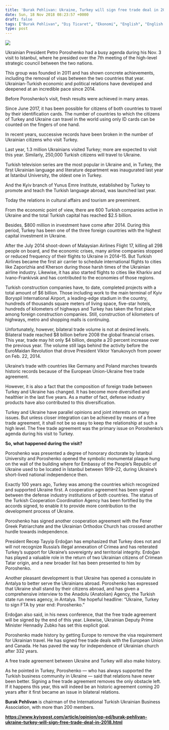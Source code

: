 ```yaml
---
title: 'Burak Pehlivan: Ukraine, Turkey will sign free trade deal in 2018, Kyiv Post'
date: Sun, 18 Nov 2018 08:23:57 +0000
draft: false
tags: ["Burak Pehlivan", "Dış Ticaret", "Ekonomi", "English", "English Articles", "Kyiv Post", "Petro Poroşenko", "recep tayyip erdoğan", "turkey", "ukraine", "Ukrayna", "Ukrayna Dış İlişkileri", "Uluslarası İlişkiler"]
type: post
---
```


![](https://burakpehlivan.org/wp-content/uploads/2018/11/Ekran-Resmi-2018-11-18-11.22.19.png)

Ukrainian President Petro Poroshenko had a busy agenda during his Nov. 3 visit to Istanbul, where he presided over the 7th meeting of the high-level strategic council between the two nations.

This group was founded in 2011 and has shown concrete achievements, including the removal of visas between the two countries that year. Ukrainian-Turkish economic and political relations have developed and deepened at an incredible pace since 2014.

Before Poroshenko’s visit, fresh results were achieved in many areas.

Since June 2017, it has been possible for citizens of both countries to travel by their identification cards. The number of countries to which the citizens of Turkey and Ukraine can travel in the world using only ID cards can be counted on the fingers of one hand.

In recent years, successive records have been broken in the number of Ukrainian citizens who visit Turkey.

Last year, 1.3 million Ukrainians visited Turkey; more are expected to visit this year. Similarly, 250,000 Turkish citizens will travel to Ukraine.

Turkish television series are the most popular in Ukraine and, in Turkey, the first Ukrainian language and literature department was inaugurated last year at İstanbul University, the oldest one in Turkey.

And the Kyiv branch of Yunus Emre Institute, established by Turkey to promote and teach the Turkish language abroad, was launched last year.

Today the relations in cultural affairs and tourism are preeminent.

From the economic point of view, there are 600 Turkish companies active in Ukraine and the total Turkish capital has reached $2.5 billion.

Besides, $800 million in investment have come after 2014. During this period, Turkey has been one of the three foreign countries with the highest capital investment in Ukraine.

After the July 2014 shoot-down of Malaysian Airlines Flight 17, killing all 298 people on board, and the economic crises, many airline companies stopped or reduced frequency of their flights to Ukraine in 2014–15. But Turkish Airlines became the first air carrier to schedule international flights to cities like Zaporizhia and Kherson during those harsh times of the Ukrainian airline industry. Likewise, it has also started flights to cities like Kharkiv and Ivano-Frankivsk and has contributed to the economies of those regions.

Turkish construction companies have, to date, completed projects with a total amount of $6 billion. Those including work to the main terminal of Kyiv Boryspil International Airport, a leading-edge stadium in the country, hundreds of thousands square meters of living space, five-star hotels, hundreds of kilometers of highways and Turkey has taken the first place among foreign construction companies. Still, construction of kilometers of highways, metro and shopping malls is continuing.

Unfortunately, however, bilateral trade volume is not at desired levels. Bilateral trade reached $8 billion before 2008 the global financial crises. This year, trade may hit only $4 billion, despite a 20 percent increase over the previous year. The volume still lags behind the activity before the EuroMaidan Revolution that drove President Viktor Yanukovych from power on Feb. 22, 2014.

Ukraine’s trade with countries like Germany and Poland marches towards historic records because of the European Union-Ukraine free trade agreement.

However, it is also a fact that the composition of foreign trade between Turkey and Ukraine has changed. It has become more diversified and healthier in the last five years. As a matter of fact, defense industry products have also contributed to this diversification.

Turkey and Ukraine have parallel opinions and joint interests on many issues. But unless closer integration can be achieved by means of a free trade agreement, it shall not be so easy to keep the relationship at such a high level. The free trade agreement was the primary issue on Poroshenko’s agenda during his visit to Turkey.

**So, what happened during the visit?**

Poroshenko was presented a degree of honorary doctorate by İstanbul University and Poroshenko opened the symbolic monumental plaque hung on the wall of the building where for Embassy of the People’s Republic of Ukraine used to be located in İstanbul between 1919–22, during Ukraine’s short-lived national independence then.

Exactly 100 years ago, Turkey was among the countries which recognized and supported Ukraine first. A cooperation agreement has been signed between the defense industry institutions of both countries. The status of the Turkish Cooperation Coordination Agency has been fortified by the accords signed, to enable it to provide more contribution to the development process of Ukraine.

Poroshenko has signed another cooperation agreement with the Fener Greek Patriarchate and the Ukrainian Orthodox Church has crossed another hurdle towards independence.

President Recep Tayyip Erdoğan has emphasized that Turkey does not and will not recognize Russia’s illegal annexation of Crimea and has reiterated Turkey’s support for Ukraine’s sovereignty and territorial integrity. Erdoğan has played a valuable role in the return of two Ukrainian citizens of Crimean Tatar origin, and a new broader list has been presented to him by Poroshenko.

Another pleasant development is that Ukraine has opened a consulate in Antalya to better serve the Ukrainians abroad. Poroshenko has expressed that Ukraine shall stand by their citizens abroad, and has given a comprehensive interview to the Anadolu (Anatolian) Agency, the Turkish state run news agency, in Antalya. The hopeful headline: “Ukraine, Turkey to sign FTA by year end: Poroshenko.”

Erdoğan also said, in his news conference, that the free trade agreement will be signed by the end of this year. Likewise, Ukrainian Deputy Prime Minister Hennadiy Zubko has set this explicit goal.

Poroshenko made history by getting Europe to remove the visa requirement for Ukrainian travel. He has signed free trade deals with the European Union and Canada. He has paved the way for independence of Ukrainian church after 332 years.

A free trade agreement between Ukraine and Turkey will also make history.

As he pointed in Turkey, Poroshenko — who has always supported the Turkish business community in Ukraine — said that relations have never been better. Signing a free trade agreement removes the only obstacle left. If it happens this year, this will indeed be an historic agreement coming 20 years after it first became an issue in bilateral relations.

**Burak Pehlivan** is chairman of the International Turkish Ukrainian Business Association, with more than 200 members.

**https://www.kyivpost.com/article/opinion/op-ed/burak-pehlivan-ukraine-turkey-will-sign-free-trade-deal-in-2018.html**

 
